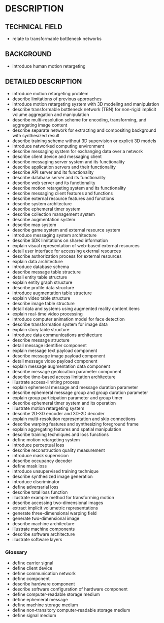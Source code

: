 # DESCRIPTION

## TECHNICAL FIELD

- relate to transformable bottleneck networks

## BACKGROUND

- introduce human motion retargeting

## DETAILED DESCRIPTION

- introduce motion retargeting problem
- describe limitations of previous approaches
- introduce motion retargeting system with 3D modeling and manipulation
- describe transformable bottleneck network (TBN) for non-rigid implicit volume aggregation and manipulation
- describe multi-resolution scheme for encoding, transforming, and aggregating image content
- describe separate network for extracting and compositing background with synthesized result
- describe training scheme without 3D supervision or explicit 3D models
- introduce networked computing environment
- describe messaging system for exchanging data over a network
- describe client device and messaging client
- describe messaging server system and its functionality
- describe application servers and their functionality
- describe API server and its functionality
- describe database server and its functionality
- describe web server and its functionality
- describe motion retargeting system and its functionality
- describe messaging client features and functions
- describe external resource features and functions
- describe system architecture
- describe ephemeral timer system
- describe collection management system
- describe augmentation system
- describe map system
- describe game system and external resource system
- introduce messaging system architecture
- describe SDK limitations on shared information
- explain visual representation of web-based external resources
- detail user interface for accessing external resources
- describe authorization process for external resources
- explain data architecture
- introduce database schema
- describe message table structure
- detail entity table structure
- explain entity graph structure
- describe profile data structure
- introduce augmentation table structure
- explain video table structure
- describe image table structure
- detail data and systems using augmented reality content items
- explain real-time video processing
- introduce computer animation model for face detection
- describe transformation system for image data
- explain story table structure
- introduce data communications architecture
- describe message structure
- detail message identifier component
- explain message text payload component
- describe message image payload component
- detail message video payload component
- explain message augmentation data component
- describe message geolocation parameter component
- describe time-based access limitation architecture
- illustrate access-limiting process
- explain ephemeral message and message duration parameter
- describe ephemeral message group and group duration parameter
- explain group participation parameter and group timer
- describe ephemeral timer system and its operation
- illustrate motion retargeting system
- describe 2D-3D encoder and 3D-2D decoder
- explain multi-resolution representation and skip connections
- describe warping features and synthesizing foreground frame
- explain aggregating features and spatial manipulation
- describe training techniques and loss functions
- define motion retargeting system
- introduce perceptual loss
- describe reconstruction quality measurement
- introduce mask supervision
- describe occupancy decoder
- define mask loss
- introduce unsupervised training technique
- describe synthesized image generation
- introduce discriminator
- define adversarial loss
- describe total loss function
- illustrate example method for transforming motion
- describe accessing two-dimensional images
- extract implicit volumetric representations
- generate three-dimensional warping field
- generate two-dimensional image
- describe machine architecture
- illustrate machine components
- describe software architecture
- illustrate software layers

### Glossary

- define carrier signal
- define client device
- define communication network
- define component
- describe hardware component
- describe software configuration of hardware component
- define computer-readable storage medium
- define ephemeral message
- define machine storage medium
- define non-transitory computer-readable storage medium
- define signal medium

